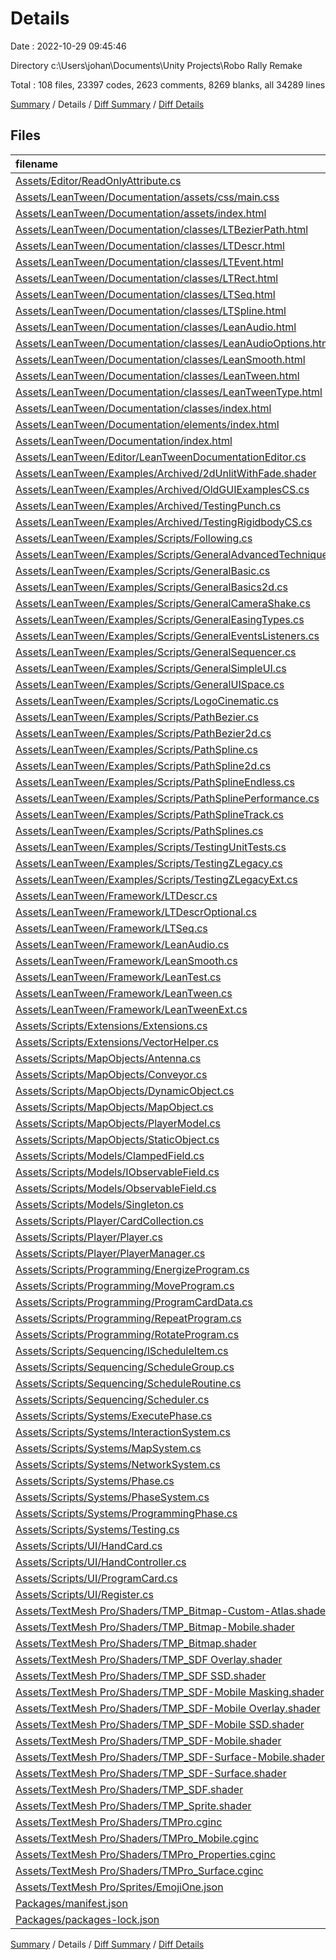 # Details

Date : 2022-10-29 09:45:46

Directory c:\\Users\\johan\\Documents\\Unity Projects\\Robo Rally Remake

Total : 108 files,  23397 codes, 2623 comments, 8269 blanks, all 34289 lines

[Summary](results.md) / Details / [Diff Summary](diff.md) / [Diff Details](diff-details.md)

## Files
| filename | language | code | comment | blank | total |
| :--- | :--- | ---: | ---: | ---: | ---: |
| [Assets/Editor/ReadOnlyAttribute.cs](/Assets/Editor/ReadOnlyAttribute.cs) | C# | 12 | 0 | 2 | 14 |
| [Assets/LeanTween/Documentation/assets/css/main.css](/Assets/LeanTween/Documentation/assets/css/main.css) | CSS | 610 | 79 | 148 | 837 |
| [Assets/LeanTween/Documentation/assets/index.html](/Assets/LeanTween/Documentation/assets/index.html) | HTML | 10 | 0 | 1 | 11 |
| [Assets/LeanTween/Documentation/classes/LTBezierPath.html](/Assets/LeanTween/Documentation/classes/LTBezierPath.html) | HTML | 543 | 4 | 247 | 794 |
| [Assets/LeanTween/Documentation/classes/LTDescr.html](/Assets/LeanTween/Documentation/classes/LTDescr.html) | HTML | 1,940 | 4 | 999 | 2,943 |
| [Assets/LeanTween/Documentation/classes/LTEvent.html](/Assets/LeanTween/Documentation/classes/LTEvent.html) | HTML | 180 | 4 | 56 | 240 |
| [Assets/LeanTween/Documentation/classes/LTRect.html](/Assets/LeanTween/Documentation/classes/LTRect.html) | HTML | 267 | 4 | 91 | 362 |
| [Assets/LeanTween/Documentation/classes/LTSeq.html](/Assets/LeanTween/Documentation/classes/LTSeq.html) | HTML | 379 | 4 | 154 | 537 |
| [Assets/LeanTween/Documentation/classes/LTSpline.html](/Assets/LeanTween/Documentation/classes/LTSpline.html) | HTML | 542 | 4 | 253 | 799 |
| [Assets/LeanTween/Documentation/classes/LeanAudio.html](/Assets/LeanTween/Documentation/classes/LeanAudio.html) | HTML | 243 | 4 | 88 | 335 |
| [Assets/LeanTween/Documentation/classes/LeanAudioOptions.html](/Assets/LeanTween/Documentation/classes/LeanAudioOptions.html) | HTML | 275 | 4 | 107 | 386 |
| [Assets/LeanTween/Documentation/classes/LeanSmooth.html](/Assets/LeanTween/Documentation/classes/LeanSmooth.html) | HTML | 1,357 | 4 | 600 | 1,961 |
| [Assets/LeanTween/Documentation/classes/LeanTween.html](/Assets/LeanTween/Documentation/classes/LeanTween.html) | HTML | 5,465 | 4 | 2,655 | 8,124 |
| [Assets/LeanTween/Documentation/classes/LeanTweenType.html](/Assets/LeanTween/Documentation/classes/LeanTweenType.html) | HTML | 637 | 4 | 452 | 1,093 |
| [Assets/LeanTween/Documentation/classes/index.html](/Assets/LeanTween/Documentation/classes/index.html) | HTML | 10 | 0 | 1 | 11 |
| [Assets/LeanTween/Documentation/elements/index.html](/Assets/LeanTween/Documentation/elements/index.html) | HTML | 10 | 0 | 1 | 11 |
| [Assets/LeanTween/Documentation/index.html](/Assets/LeanTween/Documentation/index.html) | HTML | 142 | 4 | 22 | 168 |
| [Assets/LeanTween/Editor/LeanTweenDocumentationEditor.cs](/Assets/LeanTween/Editor/LeanTweenDocumentationEditor.cs) | C# | 48 | 2 | 9 | 59 |
| [Assets/LeanTween/Examples/Archived/2dUnlitWithFade.shader](/Assets/LeanTween/Examples/Archived/2dUnlitWithFade.shader) | ShaderLab | 26 | 2 | 3 | 31 |
| [Assets/LeanTween/Examples/Archived/OldGUIExamplesCS.cs](/Assets/LeanTween/Examples/Archived/OldGUIExamplesCS.cs) | C# | 64 | 2 | 19 | 85 |
| [Assets/LeanTween/Examples/Archived/TestingPunch.cs](/Assets/LeanTween/Examples/Archived/TestingPunch.cs) | C# | 139 | 7 | 37 | 183 |
| [Assets/LeanTween/Examples/Archived/TestingRigidbodyCS.cs](/Assets/LeanTween/Examples/Archived/TestingRigidbodyCS.cs) | C# | 13 | 2 | 7 | 22 |
| [Assets/LeanTween/Examples/Scripts/Following.cs](/Assets/LeanTween/Examples/Scripts/Following.cs) | C# | 67 | 6 | 19 | 92 |
| [Assets/LeanTween/Examples/Scripts/GeneralAdvancedTechniques.cs](/Assets/LeanTween/Examples/Scripts/GeneralAdvancedTechniques.cs) | C# | 34 | 10 | 17 | 61 |
| [Assets/LeanTween/Examples/Scripts/GeneralBasic.cs](/Assets/LeanTween/Examples/Scripts/GeneralBasic.cs) | C# | 48 | 16 | 20 | 84 |
| [Assets/LeanTween/Examples/Scripts/GeneralBasics2d.cs](/Assets/LeanTween/Examples/Scripts/GeneralBasics2d.cs) | C# | 64 | 16 | 23 | 103 |
| [Assets/LeanTween/Examples/Scripts/GeneralCameraShake.cs](/Assets/LeanTween/Examples/Scripts/GeneralCameraShake.cs) | C# | 51 | 13 | 18 | 82 |
| [Assets/LeanTween/Examples/Scripts/GeneralEasingTypes.cs](/Assets/LeanTween/Examples/Scripts/GeneralEasingTypes.cs) | C# | 60 | 0 | 13 | 73 |
| [Assets/LeanTween/Examples/Scripts/GeneralEventsListeners.cs](/Assets/LeanTween/Examples/Scripts/GeneralEventsListeners.cs) | C# | 62 | 5 | 17 | 84 |
| [Assets/LeanTween/Examples/Scripts/GeneralSequencer.cs](/Assets/LeanTween/Examples/Scripts/GeneralSequencer.cs) | C# | 30 | 13 | 19 | 62 |
| [Assets/LeanTween/Examples/Scripts/GeneralSimpleUI.cs](/Assets/LeanTween/Examples/Scripts/GeneralSimpleUI.cs) | C# | 44 | 2 | 11 | 57 |
| [Assets/LeanTween/Examples/Scripts/GeneralUISpace.cs](/Assets/LeanTween/Examples/Scripts/GeneralUISpace.cs) | C# | 50 | 17 | 23 | 90 |
| [Assets/LeanTween/Examples/Scripts/LogoCinematic.cs](/Assets/LeanTween/Examples/Scripts/LogoCinematic.cs) | C# | 24 | 5 | 16 | 45 |
| [Assets/LeanTween/Examples/Scripts/PathBezier.cs](/Assets/LeanTween/Examples/Scripts/PathBezier.cs) | C# | 32 | 5 | 11 | 48 |
| [Assets/LeanTween/Examples/Scripts/PathBezier2d.cs](/Assets/LeanTween/Examples/Scripts/PathBezier2d.cs) | C# | 20 | 5 | 8 | 33 |
| [Assets/LeanTween/Examples/Scripts/PathSpline.cs](/Assets/LeanTween/Examples/Scripts/PathSpline.cs) | C# | 28 | 1 | 10 | 39 |
| [Assets/LeanTween/Examples/Scripts/PathSpline2d.cs](/Assets/LeanTween/Examples/Scripts/PathSpline2d.cs) | C# | 26 | 2 | 9 | 37 |
| [Assets/LeanTween/Examples/Scripts/PathSplineEndless.cs](/Assets/LeanTween/Examples/Scripts/PathSplineEndless.cs) | C# | 85 | 13 | 28 | 126 |
| [Assets/LeanTween/Examples/Scripts/PathSplinePerformance.cs](/Assets/LeanTween/Examples/Scripts/PathSplinePerformance.cs) | C# | 64 | 8 | 22 | 94 |
| [Assets/LeanTween/Examples/Scripts/PathSplineTrack.cs](/Assets/LeanTween/Examples/Scripts/PathSplineTrack.cs) | C# | 44 | 8 | 17 | 69 |
| [Assets/LeanTween/Examples/Scripts/PathSplines.cs](/Assets/LeanTween/Examples/Scripts/PathSplines.cs) | C# | 31 | 6 | 10 | 47 |
| [Assets/LeanTween/Examples/Scripts/TestingUnitTests.cs](/Assets/LeanTween/Examples/Scripts/TestingUnitTests.cs) | C# | 498 | 46 | 103 | 647 |
| [Assets/LeanTween/Examples/Scripts/TestingZLegacy.cs](/Assets/LeanTween/Examples/Scripts/TestingZLegacy.cs) | C# | 176 | 10 | 48 | 234 |
| [Assets/LeanTween/Examples/Scripts/TestingZLegacyExt.cs](/Assets/LeanTween/Examples/Scripts/TestingZLegacyExt.cs) | C# | 210 | 10 | 50 | 270 |
| [Assets/LeanTween/Framework/LTDescr.cs](/Assets/LeanTween/Framework/LTDescr.cs) | C# | 1,657 | 370 | 282 | 2,309 |
| [Assets/LeanTween/Framework/LTDescrOptional.cs](/Assets/LeanTween/Framework/LTDescrOptional.cs) | C# | 61 | 15 | 14 | 90 |
| [Assets/LeanTween/Framework/LTSeq.cs](/Assets/LeanTween/Framework/LTSeq.cs) | C# | 99 | 79 | 48 | 226 |
| [Assets/LeanTween/Framework/LeanAudio.cs](/Assets/LeanTween/Framework/LeanAudio.cs) | C# | 257 | 81 | 81 | 419 |
| [Assets/LeanTween/Framework/LeanSmooth.cs](/Assets/LeanTween/Framework/LeanSmooth.cs) | C# | 136 | 186 | 43 | 365 |
| [Assets/LeanTween/Framework/LeanTest.cs](/Assets/LeanTween/Framework/LeanTest.cs) | C# | 106 | 1 | 16 | 123 |
| [Assets/LeanTween/Framework/LeanTween.cs](/Assets/LeanTween/Framework/LeanTween.cs) | C# | 2,251 | 1,393 | 447 | 4,091 |
| [Assets/LeanTween/Framework/LeanTweenExt.cs](/Assets/LeanTween/Framework/LeanTweenExt.cs) | C# | 124 | 57 | 7 | 188 |
| [Assets/Scripts/Extensions/Extensions.cs](/Assets/Scripts/Extensions/Extensions.cs) | C# | 22 | 0 | 3 | 25 |
| [Assets/Scripts/Extensions/VectorHelper.cs](/Assets/Scripts/Extensions/VectorHelper.cs) | C# | 22 | 0 | 6 | 28 |
| [Assets/Scripts/MapObjects/Antenna.cs](/Assets/Scripts/MapObjects/Antenna.cs) | C# | 11 | 0 | 3 | 14 |
| [Assets/Scripts/MapObjects/Conveyor.cs](/Assets/Scripts/MapObjects/Conveyor.cs) | C# | 47 | 0 | 13 | 60 |
| [Assets/Scripts/MapObjects/DynamicObject.cs](/Assets/Scripts/MapObjects/DynamicObject.cs) | C# | 21 | 0 | 6 | 27 |
| [Assets/Scripts/MapObjects/MapObject.cs](/Assets/Scripts/MapObjects/MapObject.cs) | C# | 15 | 0 | 6 | 21 |
| [Assets/Scripts/MapObjects/PlayerModel.cs](/Assets/Scripts/MapObjects/PlayerModel.cs) | C# | 2 | 0 | 1 | 3 |
| [Assets/Scripts/MapObjects/StaticObject.cs](/Assets/Scripts/MapObjects/StaticObject.cs) | C# | 10 | 0 | 3 | 13 |
| [Assets/Scripts/Models/ClampedField.cs](/Assets/Scripts/Models/ClampedField.cs) | C# | 23 | 0 | 6 | 29 |
| [Assets/Scripts/Models/IObservableField.cs](/Assets/Scripts/Models/IObservableField.cs) | C# | 5 | 0 | 1 | 6 |
| [Assets/Scripts/Models/ObservableField.cs](/Assets/Scripts/Models/ObservableField.cs) | C# | 18 | 0 | 4 | 22 |
| [Assets/Scripts/Models/Singleton.cs](/Assets/Scripts/Models/Singleton.cs) | C# | 32 | 0 | 5 | 37 |
| [Assets/Scripts/Player/CardCollection.cs](/Assets/Scripts/Player/CardCollection.cs) | C# | 91 | 0 | 15 | 106 |
| [Assets/Scripts/Player/Player.cs](/Assets/Scripts/Player/Player.cs) | C# | 81 | 0 | 21 | 102 |
| [Assets/Scripts/Player/PlayerManager.cs](/Assets/Scripts/Player/PlayerManager.cs) | C# | 63 | 0 | 11 | 74 |
| [Assets/Scripts/Programming/EnergizeProgram.cs](/Assets/Scripts/Programming/EnergizeProgram.cs) | C# | 14 | 0 | 4 | 18 |
| [Assets/Scripts/Programming/MoveProgram.cs](/Assets/Scripts/Programming/MoveProgram.cs) | C# | 20 | 0 | 3 | 23 |
| [Assets/Scripts/Programming/ProgramCardData.cs](/Assets/Scripts/Programming/ProgramCardData.cs) | C# | 14 | 0 | 4 | 18 |
| [Assets/Scripts/Programming/RepeatProgram.cs](/Assets/Scripts/Programming/RepeatProgram.cs) | C# | 19 | 0 | 3 | 22 |
| [Assets/Scripts/Programming/RotateProgram.cs](/Assets/Scripts/Programming/RotateProgram.cs) | C# | 9 | 0 | 3 | 12 |
| [Assets/Scripts/Sequencing/IScheduleItem.cs](/Assets/Scripts/Sequencing/IScheduleItem.cs) | C# | 4 | 0 | 1 | 5 |
| [Assets/Scripts/Sequencing/ScheduleGroup.cs](/Assets/Scripts/Sequencing/ScheduleGroup.cs) | C# | 23 | 0 | 6 | 29 |
| [Assets/Scripts/Sequencing/ScheduleRoutine.cs](/Assets/Scripts/Sequencing/ScheduleRoutine.cs) | C# | 14 | 0 | 3 | 17 |
| [Assets/Scripts/Sequencing/Scheduler.cs](/Assets/Scripts/Sequencing/Scheduler.cs) | C# | 28 | 0 | 7 | 35 |
| [Assets/Scripts/Systems/ExecutePhase.cs](/Assets/Scripts/Systems/ExecutePhase.cs) | C# | 21 | 0 | 4 | 25 |
| [Assets/Scripts/Systems/InteractionSystem.cs](/Assets/Scripts/Systems/InteractionSystem.cs) | C# | 48 | 0 | 8 | 56 |
| [Assets/Scripts/Systems/MapSystem.cs](/Assets/Scripts/Systems/MapSystem.cs) | C# | 111 | 0 | 23 | 134 |
| [Assets/Scripts/Systems/NetworkSystem.cs](/Assets/Scripts/Systems/NetworkSystem.cs) | C# | 5 | 0 | 1 | 6 |
| [Assets/Scripts/Systems/Phase.cs](/Assets/Scripts/Systems/Phase.cs) | C# | 12 | 0 | 3 | 15 |
| [Assets/Scripts/Systems/PhaseSystem.cs](/Assets/Scripts/Systems/PhaseSystem.cs) | C# | 11 | 0 | 1 | 12 |
| [Assets/Scripts/Systems/ProgrammingPhase.cs](/Assets/Scripts/Systems/ProgrammingPhase.cs) | C# | 26 | 0 | 8 | 34 |
| [Assets/Scripts/Systems/Testing.cs](/Assets/Scripts/Systems/Testing.cs) | C# | 5 | 0 | 1 | 6 |
| [Assets/Scripts/UI/HandCard.cs](/Assets/Scripts/UI/HandCard.cs) | C# | 47 | 0 | 13 | 60 |
| [Assets/Scripts/UI/HandController.cs](/Assets/Scripts/UI/HandController.cs) | C# | 41 | 0 | 9 | 50 |
| [Assets/Scripts/UI/ProgramCard.cs](/Assets/Scripts/UI/ProgramCard.cs) | C# | 15 | 0 | 3 | 18 |
| [Assets/Scripts/UI/Register.cs](/Assets/Scripts/UI/Register.cs) | C# | 27 | 0 | 7 | 34 |
| [Assets/TextMesh Pro/Shaders/TMP_Bitmap-Custom-Atlas.shader](/Assets/TextMesh%20Pro/Shaders/TMP_Bitmap-Custom-Atlas.shader) | ShaderLab | 109 | 2 | 33 | 144 |
| [Assets/TextMesh Pro/Shaders/TMP_Bitmap-Mobile.shader](/Assets/TextMesh%20Pro/Shaders/TMP_Bitmap-Mobile.shader) | ShaderLab | 112 | 3 | 31 | 146 |
| [Assets/TextMesh Pro/Shaders/TMP_Bitmap.shader](/Assets/TextMesh%20Pro/Shaders/TMP_Bitmap.shader) | ShaderLab | 109 | 2 | 33 | 144 |
| [Assets/TextMesh Pro/Shaders/TMP_SDF Overlay.shader](/Assets/TextMesh%20Pro/Shaders/TMP_SDF%20Overlay.shader) | ShaderLab | 243 | 4 | 71 | 318 |
| [Assets/TextMesh Pro/Shaders/TMP_SDF SSD.shader](/Assets/TextMesh%20Pro/Shaders/TMP_SDF%20SSD.shader) | ShaderLab | 241 | 4 | 66 | 311 |
| [Assets/TextMesh Pro/Shaders/TMP_SDF-Mobile Masking.shader](/Assets/TextMesh%20Pro/Shaders/TMP_SDF-Mobile%20Masking.shader) | ShaderLab | 188 | 10 | 50 | 248 |
| [Assets/TextMesh Pro/Shaders/TMP_SDF-Mobile Overlay.shader](/Assets/TextMesh%20Pro/Shaders/TMP_SDF-Mobile%20Overlay.shader) | ShaderLab | 183 | 8 | 50 | 241 |
| [Assets/TextMesh Pro/Shaders/TMP_SDF-Mobile SSD.shader](/Assets/TextMesh%20Pro/Shaders/TMP_SDF-Mobile%20SSD.shader) | ShaderLab | 82 | 4 | 21 | 107 |
| [Assets/TextMesh Pro/Shaders/TMP_SDF-Mobile.shader](/Assets/TextMesh%20Pro/Shaders/TMP_SDF-Mobile.shader) | ShaderLab | 183 | 8 | 50 | 241 |
| [Assets/TextMesh Pro/Shaders/TMP_SDF-Surface-Mobile.shader](/Assets/TextMesh%20Pro/Shaders/TMP_SDF-Surface-Mobile.shader) | ShaderLab | 103 | 8 | 28 | 139 |
| [Assets/TextMesh Pro/Shaders/TMP_SDF-Surface.shader](/Assets/TextMesh%20Pro/Shaders/TMP_SDF-Surface.shader) | ShaderLab | 122 | 4 | 33 | 159 |
| [Assets/TextMesh Pro/Shaders/TMP_SDF.shader](/Assets/TextMesh%20Pro/Shaders/TMP_SDF.shader) | ShaderLab | 243 | 4 | 71 | 318 |
| [Assets/TextMesh Pro/Shaders/TMP_Sprite.shader](/Assets/TextMesh%20Pro/Shaders/TMP_Sprite.shader) | ShaderLab | 97 | 0 | 20 | 117 |
| [Assets/TextMesh Pro/Shaders/TMPro.cginc](/Assets/TextMesh%20Pro/Shaders/TMPro.cginc) | HLSL | 63 | 2 | 20 | 85 |
| [Assets/TextMesh Pro/Shaders/TMPro_Mobile.cginc](/Assets/TextMesh%20Pro/Shaders/TMPro_Mobile.cginc) | HLSL | 122 | 2 | 34 | 158 |
| [Assets/TextMesh Pro/Shaders/TMPro_Properties.cginc](/Assets/TextMesh%20Pro/Shaders/TMPro_Properties.cginc) | HLSL | 62 | 10 | 14 | 86 |
| [Assets/TextMesh Pro/Shaders/TMPro_Surface.cginc](/Assets/TextMesh%20Pro/Shaders/TMPro_Surface.cginc) | HLSL | 76 | 7 | 19 | 102 |
| [Assets/TextMesh Pro/Sprites/EmojiOne.json](/Assets/TextMesh%20Pro/Sprites/EmojiOne.json) | JSON | 155 | 0 | 2 | 157 |
| [Packages/manifest.json](/Packages/manifest.json) | JSON | 47 | 0 | 1 | 48 |
| [Packages/packages-lock.json](/Packages/packages-lock.json) | JSON | 529 | 0 | 1 | 530 |

[Summary](results.md) / Details / [Diff Summary](diff.md) / [Diff Details](diff-details.md)